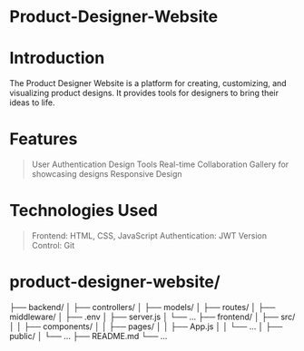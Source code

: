 # Product-Designer-Website

# Introduction
The Product Designer Website is a platform for creating, customizing, and visualizing product designs. It provides tools for designers to bring their ideas to life.

# Features
> User Authentication
> Design Tools
> Real-time Collaboration
> Gallery for showcasing designs
> Responsive Design
# Technologies Used
> Frontend: HTML, CSS, JavaScript
> Authentication: JWT
> Version Control: Git

# product-designer-website/
├── backend/
│   ├── controllers/
│   ├── models/
│   ├── routes/
│   ├── middleware/
│   ├── .env
│   ├── server.js
│   └── ...
├── frontend/
│   ├── src/
│   │   ├── components/
│   │   ├── pages/
│   │   ├── App.js
│   │   └── ...
│   ├── public/
│   └── ...
├── README.md
└── ...
